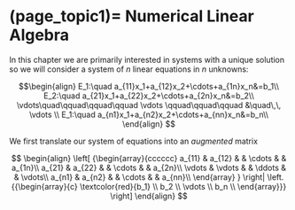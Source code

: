 (page_topic1)=
Numerical Linear Algebra
=======================

In this chapter we are primarily interested in systems with a unique solution so we will consider a system of $n$ linear equations in $n$ unknowns:

$$\begin{align}
E_1:\quad a_{11}x_1+a_{12}x_2+\cdots+a_{1n}x_n&=b_1\\
E_2:\quad a_{21}x_1+a_{22}x_2+\cdots+a_{2n}x_n&=b_2\\
\vdots\quad\qquad\qquad\qquad \vdots \qquad\qquad\qquad &\quad\,\, \vdots \\
E_1:\quad a_{n1}x_1+a_{n2}x_2+\cdots+a_{nn}x_n&=b_n\\
\end{align}
$$

We first translate our system of equations into an *augmented* matrix

$$
\begin{align}
  \left[ {\begin{array}{cccccc}
    a_{11} & a_{12} &  & \cdots &  & a_{1n}\\
    a_{21} & a_{22} &  & \cdots &  & a_{2n}\\
    \vdots & \vdots &  & \ddots &  & \vdots\\
    a_{n1} & a_{n2} &  & \cdots &  & a_{nn}\\
  \end{array} } \right|
  \left. {{\begin{array}{c}
  \textcolor{red}{b_1} \\
  b_2 \\
  \vdots \\
  b_n \\
  \end{array}}} \right] 
\end{align}
$$ 